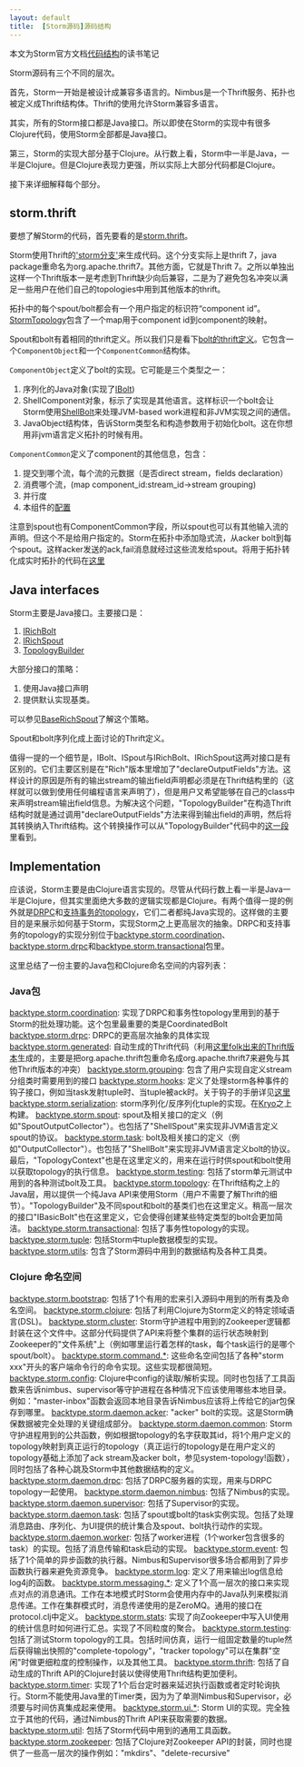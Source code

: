 ```yaml
---
layout: default
title:  [Storm源码]源码结构
---
```


本文为Storm官方文档[代码结构](http://storm.incubator.apache.org/documentation/Structure-of-the-codebase.html)的读书笔记


Storm源码有三个不同的层次。

首先，Storm一开始是被设计成兼容多语言的。Nimbus是一个Thrift服务、拓扑也被定义成Thrift结构体。Thrift的使用允许Storm兼容多语言。

其实，所有的Storm接口都是Java接口。所以即使在Storm的实现中有很多Clojure代码，使用Storm全部都是Java接口。

第三，Storm的实现大部分基于Clojure。从行数上看，Storm中一半是Java，一半是Clojure。但是Clojure表现力更强，所以实际上大部分代码都是Clojure。

接下来详细解释每个部分。

## storm.thrift

要想了解Storm的代码，首先要看的是[storm.thrift](https://github.com/apache/incubator-storm/blob/master/storm-core/src/storm.thrift)。

Storm使用Thrift的['storm分支'](https://github.com/nathanmarz/thrift/tree/storm)来生成代码。这个分支实际上是thrift 7，java package重命名为org.apache.thrift7。其他方面，它就是Thrift 7。之所以单独出这样一个Thrift版本一是考虑到Thrift缺少向后兼容，二是为了避免包名冲突以满足一些用户在他们自己的topologies中用到其他版本的thrift。

拓扑中的每个spout/bolt都会有一个用户指定的标识符“component id”。[StormTopology](https://github.com/apache/incubator-storm/blob/master/storm-core/src/storm.thrift#L91)包含了一个map用于component id到component的映射。

Spout和bolt有着相同的thrift定义。所以我们只是看下[bolt的thrift定义](https://github.com/apache/incubator-storm/blob/master/storm-core/src/storm.thrift#L79)。它包含一个`ComponentObject`和一个`ComponentCommon`结构体。

`ComponentObject`定义了bolt的实现。它可能是三个类型之一：

1. 序列化的Java对象(实现了[IBolt](https://github.com/apache/incubator-storm/blob/master/storm-core/src/jvm/backtype/storm/task/IBolt.java))
2. ShellComponent对象，标示了实现是其他语言。这样标识一个bolt会让Storm使用[ShellBolt](https://github.com/apache/incubator-storm/blob/master/storm-core/src/jvm/backtype/storm/task/ShellBolt.java)来处理JVM-based work进程和非JVM实现之间的通信。
3. JavaObject结构体，告诉Storm类型名和构造参数用于初始化bolt。这在你想用非jvm语言定义拓扑的时候有用。

`ComponentCommon`定义了component的其他信息，包含：

1. 提交到哪个流，每个流的元数据（是否direct stream，fields declaration）
2. 消费哪个流，(map component_id:stream_id->stream grouping)
3. 并行度
4. 本组件的[配置](https://github.com/apache/incubator-storm/wiki/Configuration)

注意到spout也有ComponentCommon字段，所以spout也可以有其他输入流的声明。但这个不是给用户指定的。Storm在拓扑中添加隐式流，从acker bolt到每个spout。这样acker发送的ack,fail消息就经过这些流发给spout。将用于拓扑转化成实时拓扑的代码在[这里](https://github.com/apache/incubator-storm/blob/master/storm-core/src/clj/backtype/storm/daemon/common.clj#L279)

## Java interfaces

Storm主要是Java接口。主要接口是：

1. [IRichBolt](http://storm.incubator.apache.org/apidocs/backtype/storm/topology/IRichBolt.html)
2. [IRichSpout](http://storm.incubator.apache.org/apidocs/backtype/storm/topology/IRichSpout.html)
3. [TopologyBuilder](http://storm.incubator.apache.org/apidocs/backtype/storm/topology/TopologyBuilder.html)

大部分接口的策略：

1. 使用Java接口声明
2. 提供默认实现基类。

可以参见[BaseRichSpout](http://storm.incubator.apache.org/apidocs/backtype/storm/topology/base/BaseRichSpout.html)了解这个策略。

Spout和bolt序列化成上面讨论的Thrift定义。

值得一提的一个细节是，IBolt、ISpout与IRichBolt、IRichSpout这两对接口是有区别的。它们主要区别是在"Rich"版本里增加了"declareOutputFields"方法。这样设计的原因是所有的输出stream的输出field声明都必须是在Thrift结构里的（这样就可以做到使用任何编程语言来声明了），但是用户又希望能够在自己的class中来声明stream输出field信息。为解决这个问题，"TopologyBuilder"在构造Thrift结构时就是通过调用"declareOutputFields"方法来得到输出field的声明，然后将其转换纳入Thrift结构。这个转换操作可以从"TopologyBuilder"代码中的[这一段](https://github.com/nathanmarz/storm/blob/master/storm-core/src/jvm/backtype/storm/topology/TopologyBuilder.java#L205)里看到。



## Implementation


应该说，Storm主要是由Clojure语言实现的。尽管从代码行数上看一半是Java一半是Clojure，但其实里面绝大多数的逻辑实现都是Clojure。有两个值得一提的例外就是[DRPC](https://github.com/apache/incubator-storm/wiki/Distributed-RPC)和[支持事务的topology](https://github.com/apache/incubator-storm/wiki/Transactional-topologies)，它们二者都纯Java实现的。这样做的主要目的是来展示如何基于Storm，实现Storm之上更高层次的抽象。DRPC和支持事务的topology的实现分别位于[backtype.storm.coordination](https://github.com/apache/incubator-storm/tree/master/storm-core/src/jvm/backtype/storm/coordination)、[backtype.storm.drpc](https://github.com/apache/incubator-storm/tree/master/storm-core/src/jvm/backtype/storm/drpc)和[backtype.storm.transactional](https://github.com/apache/incubator-storm/tree/master/storm-core/src/jvm/backtype/storm/transactional)包里。

这里总结了一份主要的Java包和Clojure命名空间的内容列表：

### Java包

[backtype.storm.coordination](https://github.com/apache/incubator-storm/tree/master/storm-core/src/jvm/backtype/storm/coordination): 实现了DRPC和事务性topology里用到的基于Storm的批处理功能。这个包里最重要的类是CoordinatedBolt
[backtype.storm.drpc](https://github.com/apache/incubator-storm/tree/master/storm-core/src/jvm/backtype/storm/drpc): DRPC的更高层次抽象的具体实现
[backtype.storm.generated](https://github.com/apache/incubator-storm/tree/master/storm-core/src/jvm/backtype/storm/generated): 自动生成的Thrift代码（利用[这里folk出来的Thrift版本](https://github.com/nathanmarz/thrift)生成的，主要是把org.apache.thrift包重命名成org.apache.thrift7来避免与其他Thrift版本的冲突）
[backtype.storm.grouping](https://github.com/apache/incubator-storm/tree/master/storm-core/src/jvm/backtype/storm/grouping): 包含了用户实现自定义stream分组类时需要用到的接口
[backtype.storm.hooks](https://github.com/apache/incubator-storm/tree/master/storm-core/src/jvm/backtype/storm/hooks): 定义了处理storm各种事件的钩子接口，例如当task发射tuple时、当tuple被ack时。关于钩子的手册详见[这里](https://github.com/apache/incubator-storm/wiki/Hooks)
[backtype.storm.serialization](https://github.com/apache/incubator-storm/tree/master/storm-core/src/jvm/backtype/storm/serialization): storm序列化/反序列化tuple的实现。在[Kryo](http://code.google.com/p/kryo/)之上构建。
[backtype.storm.spout](https://github.com/apache/incubator-storm/tree/master/storm-core/src/jvm/backtype/storm/task): spout及相关接口的定义（例如"SpoutOutputCollector"）。也包括了"ShellSpout"来实现非JVM语言定义spout的协议。
[backtype.storm.task](https://github.com/apache/incubator-storm/tree/master/storm-core/src/jvm/backtype/storm/task): bolt及相关接口的定义（例如"OutputCollector"）。也包括了"ShellBolt"来实现非JVM语言定义bolt的协议。最后，"TopologyContext"也是在这里定义的，用来在运行时供spout和bolt使用以获取topology的执行信息。
[backtype.storm.testing](https://github.com/apache/incubator-storm/tree/master/storm-core/src/jvm/backtype/storm/testing): 包括了storm单元测试中用到的各种测试bolt及工具。
[backtype.storm.topology](https://github.com/apache/incubator-storm/tree/master/storm-core/src/jvm/backtype/storm/topology): 在Thrift结构之上的Java层，用以提供一个纯Java API来使用Storm（用户不需要了解Thrift的细节）。"TopologyBuilder"及不同spout和bolt的基类们也在这里定义。稍高一层次的接口"IBasicBolt"也在这里定义，它会使得创建某些特定类型的bolt会更加简洁。
[backtype.storm.transactional](https://github.com/apache/incubator-storm/tree/master/storm-core/src/jvm/backtype/storm/transactional): 包括了事务性topology的实现。
[backtype.storm.tuple](https://github.com/apache/incubator-storm/tree/master/storm-core/src/jvm/backtype/storm/tuple): 包括Storm中tuple数据模型的实现。
[backtype.storm.utils](https://github.com/apache/incubator-storm/tree/master/storm-core/src/jvm/backtype/storm/tuple): 包含了Storm源码中用到的数据结构及各种工具类。


### Clojure 命名空间

[backtype.storm.bootstrap](https://github.com/apache/incubator-storm/blob/master/storm-core/src/clj/backtype/storm/bootstrap.clj): 包括了1个有用的宏来引入源码中用到的所有类及命名空间。
[backtype.storm.clojure](https://github.com/apache/incubator-storm/blob/master/storm-core/src/clj/backtype/storm/clojure.clj): 包括了利用Clojure为Storm定义的特定领域语言(DSL)。
[backtype.storm.cluster](https://github.com/apache/incubator-storm/blob/master/storm-core/src/clj/backtype/storm/cluster.clj): Storm守护进程中用到的Zookeeper逻辑都封装在这个文件中。这部分代码提供了API来将整个集群的运行状态映射到Zookeeper的"文件系统"上（例如哪里运行着怎样的task，每个task运行的是哪个spout/bolt）。
[backtype.storm.command.*](https://github.com/apache/incubator-storm/blob/master/storm-core/src/clj/backtype/storm/command): 这些命名空间包括了各种"storm xxx"开头的客户端命令行的命令实现。这些实现都很简短。
[backtype.storm.config](https://github.com/apache/incubator-storm/blob/master/storm-core/src/clj/backtype/storm/config.clj): Clojure中config的读取/解析实现。同时也包括了工具函数来告诉nimbus、supervisor等守护进程在各种情况下应该使用哪些本地目录。例如："master-inbox"函数会返回本地目录告诉Nimbus应该将上传给它的jar包保存到哪里。
[backtype.storm.daemon.acker](https://github.com/apache/incubator-storm/blob/master/storm-core/src/clj/backtype/storm/daemon/acker.clj): "acker" bolt的实现。这是Storm确保数据被完全处理的关键组成部分。
[backtype.storm.daemon.common](https://github.com/apache/incubator-storm/blob/master/storm-core/src/clj/backtype/storm/daemon/common.clj): Storm守护进程用到的公共函数，例如根据topology的名字获取其id，将1个用户定义的topology映射到真正运行的topology（真正运行的topology是在用户定义的topology基础上添加了ack stream及acker bolt，参见system-topology!函数），同时包括了各种心跳及Storm中其他数据结构的定义。
[backtype.storm.daemon.drpc](https://github.com/apache/incubator-storm/blob/master/storm-core/src/clj/backtype/storm/daemon/drpc.clj): 包括了DRPC服务器的实现，用来与DRPC topology一起使用。
[backtype.storm.daemon.nimbus](https://github.com/apache/incubator-storm/blob/master/storm-core/src/clj/backtype/storm/daemon/nimbus.clj): 包括了Nimbus的实现。
[backtype.storm.daemon.supervisor](https://github.com/apache/incubator-storm/blob/master/storm-core/src/clj/backtype/storm/daemon/supervisor.clj): 包括了Supervisor的实现。
[backtype.storm.daemon.task](https://github.com/apache/incubator-storm/blob/master/storm-core/src/clj/backtype/storm/daemon/task.clj): 包括了spout或bolt的task实例实现。包括了处理消息路由、序列化、为UI提供的统计集合及spout、bolt执行动作的实现。
[backtype.storm.daemon.worker](https://github.com/apache/incubator-storm/blob/master/storm-core/src/clj/backtype/storm/daemon/worker.clj): 包括了worker进程（1个worker包含很多的task）的实现。包括了消息传输和task启动的实现。
[backtype.storm.event](https://github.com/apache/incubator-storm/blob/master/storm-core/src/clj/backtype/storm/event.clj): 包括了1个简单的异步函数的执行器。Nimbus和Supervisor很多场合都用到了异步函数执行器来避免资源竞争。
[backtype.storm.log](https://github.com/apache/incubator-storm/blob/master/storm-core/src/clj/backtype/storm/log.clj): 定义了用来输出log信息给log4j的函数。
[backtype.storm.messaging.*](https://github.com/apache/incubator-storm/blob/master/storm-core/src/clj/backtype/storm/messaging): 定义了1个高一层次的接口来实现点对点的消息通讯。工作在本地模式时Storm会使用内存中的Java队列来模拟消息传递。工作在集群模式时，消息传递使用的是ZeroMQ。通用的接口在protocol.clj中定义。
[backtype.storm.stats](https://github.com/apache/incubator-storm/blob/master/storm-core/src/clj/backtype/storm/stats.clj): 实现了向Zookeeper中写入UI使用的统计信息时如何进行汇总。实现了不同粒度的聚合。
[backtype.storm.testing](https://github.com/apache/incubator-storm/blob/master/storm-core/src/clj/backtype/storm/testing.clj): 包括了测试Storm topology的工具。包括时间仿真，运行一组固定数量的tuple然后获得输出快照的"complete-topology"，"tracker topology"可以在集群"空闲"时做更细粒度的控制操作，以及其他工具。
[backtype.storm.thrift](https://github.com/apache/incubator-storm/blob/master/storm-core/src/clj/backtype/storm/thrift.clj): 包括了自动生成的Thrift API的Clojure封装以使得使用Thrift结构更加便利。
[backtype.storm.timer](https://github.com/apache/incubator-storm/blob/master/storm-core/src/clj/backtype/storm/timer.clj): 实现了1个后台定时器来延迟执行函数或者定时轮询执行。Storm不能使用Java里的Timer类，因为为了单测Nimbus和Supervisor，必须要与时间仿真集成起来使用。
[backtype.storm.ui.*](https://github.com/apache/incubator-storm/blob/master/storm-core/src/clj/backtype/storm/ui): Storm UI的实现。完全独立于其他的代码，通过Nimbus的Thrift API来获取需要的数据。
[backtype.storm.util](https://github.com/apache/incubator-storm/blob/master/storm-core/src/clj/backtype/storm/util.clj): 包括了Storm代码中用到的通用工具函数。
[backtype.storm.zookeeper](https://github.com/apache/incubator-storm/blob/master/storm-core/src/clj/backtype/storm/zookeeper.clj): 包括了Clojure对Zookeeper API的封装，同时也提供了一些高一层次的操作例如："mkdirs"、"delete-recursive"
